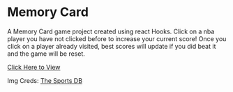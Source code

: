 # Memory Card

A Memory Card game project created using react Hooks. Click on a nba player you have not clicked before to increase your current score! Once you click on a player already visited, best scores will update if you did beat it and the game will be reset.

[Click Here to View](https://djl2e.github.io/memory_card/)

Img Creds:
[The Sports DB](https://www.thesportsdb.com/)
